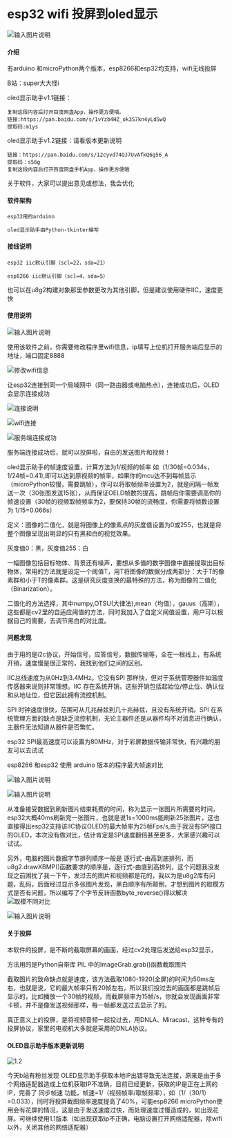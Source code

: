 # esp32 wifi 投屏到oled显示
![输入图片说明](https://images.gitee.com/uploads/images/2021/0618/220421_c973b67e_8230134.jpeg "DEF36BFE50827F5CBBBB3FA28807F911.jpg")
#### 介绍
有arduino 和microPython两个版本，esp8266和esp32均支持，wifi无线投屏

B站：super大大怪i

oled显示助手v1.1链接：

    复制这段内容后打开百度网盘App，操作更方便哦。 
    链接:https://pan.baidu.com/s/1vYzb4HZ_ok3S7kn4yLdSwQ 
    提取码:m1ys
    
oled显示助手v1.2链接：请看版本更新说明

    链接：https://pan.baidu.com/s/12cyvd74OJ7UvAfkQ6g56_A 
    提取码：s56g 
    复制这段内容后打开百度网盘手机App，操作更方便哦

关于软件，大家可以提出意见或想法，我会优化


#### 软件架构
    esp32用的arduino

    oled显示助手由Python-tkinter编写  

#### 接线说明
    esp32 iic默认引脚（scl=22，sda=21）
    
    esp8266 iic默认引脚（scl=4，sda=5）

也可以在u8g2构建对象那里参数更改为其他引脚，但是建议使用硬件IIC，速度更快


#### 使用说明
![输入图片说明](https://images.gitee.com/uploads/images/2021/0619/111937_b159057d_8230134.png "J@019IC`NFC2@9SKC~M$RPS.png")

使用该软件之前，你需要修改程序里wifi信息，ip填写上位机打开服务端后显示的地址，端口固定8888

![修改wifi信息](https://images.gitee.com/uploads/images/2021/0619/113031_5a920c86_8230134.png "4LNB1UOKY$R8_L1VIG~7}6H.png")

让esp32连接到同一个局域网中（同一路由器或电脑热点），连接成功后，OLED会显示连接成功

![连接说明](https://images.gitee.com/uploads/images/2021/0619/140333_291e2a59_8230134.png "[`C`~4CZ04{T(~FG9VYC{8K.png")

![wifi连接](https://images.gitee.com/uploads/images/2021/0619/113516_f13c384a_8230134.png "ML~C~G)CB[TH(IZ{W~Y`TJ6.png")

![服务端连接成功](https://images.gitee.com/uploads/images/2021/0619/113239_73ba6e47_8230134.png "OUHT[)UOZ4_`{Z]LZKNUDZI.png")

服务端连接成功后，就可以投屏啦，自由的发送图片和视频！


oled显示助手的帧速度设置，计算方法为1/视频的帧率 如（1/30帧=0.034s，1/24帧=0.41),即可以达到原视频的帧率，如果你的mcu达不到每帧显示（microPython较慢，需要跳帧），你可以将取帧频率设置为2，就是间隔一帧发送一次（30张图发送15张），从而保证OELD帧数的提高，跳帧后你需要调高你的帧速设置（30帧的视频取帧频率为2，要保持30帧的流畅度，你需要将帧数设置为 1/15=0.066s）

定义：图像的二值化，就是将图像上的像素点的灰度值设置为0或255，也就是将整个图像呈现出明显的只有黑和白的视觉效果。

灰度值0：黑，灰度值255：白

一幅图像包括目标物体、背景还有噪声，要想从多值的数字图像中直接提取出目标物体，常用的方法就是设定一个阈值T，用T将图像的数据分成两部分：大于T的像素群和小于T的像素群。这是研究灰度变换的最特殊的方法，称为图像的二值化（Binarization）。

二值化的方法选择，其中numpy,OTSU(大律法),mean（均值），gauus（高斯），这些都是cv2里的自适应阈值的方法，同时我加入了自定义阈值设置，用户可以根据自己的需要，去调节黑白的对比度。



#### 问题发现

由于用的是i2c协议，开始信号，应答信号，数据传输等，全在一根线上，有系统开销，速度慢是很正常的，我找到他们之间的区别。

IIC总线速度为从0Hz到3.4MHz。它没有SPI 那样快，但对于系统管理器件如温度传感器来说则非常理想。IIC 存在系统开销，这些开销包括起始位/停止位、确认位和从地址位，但它因此拥有流控机制。

SPI 时钟速度很快，范围可从几兆赫兹到几十兆赫兹，且没有系统开销。SPI 在系统管理方面的缺点是缺乏流控机制，无论主器件还是从器件均不对消息进行确认，主器件无法知道从器件是否繁忙。

esp32 SPI最高速度可以设置为80MHz，对于彩屏数据传输非常快，有兴趣的朋友可以去试试

esp8266 和esp32 使用 arduino 版本的程序最大帧速对比

![输入图片说明](https://images.gitee.com/uploads/images/2021/0619/115001_59fe4664_8230134.png ")U4F0E25)3NCDXZ7X)6{YAS.png")

![输入图片说明](https://images.gitee.com/uploads/images/2021/0619/115019_4b85d57c_8230134.png "7$4)VG0W0Y0Y%1E3V]C)90C.png")

从准备接受数据到刷新图片结束耗费的时间，称为显示一张图片所需要的时间，esp32大概40ms刷新完一张图片，也就是说1s=1000ms能刷新25张图片，这也直接得出esp32支持该IIC协议OLED的最大帧率为25帧Fps/s,由于我没有SPI接口的OLED，本次没有做对比，估计肯定是SPI速度翻倍甚至更多，大家感兴趣可以试试。

另外，电脑的图片数据字节排列顺序一般是 逐行式-由高到底排列，而u8g2.drawXBMP()函数要求的顺序是，逐行式-由底到高排列，这个问题我没发现之前困扰了我一下午，发过去的图片和视频都是花的，我以为是u8g2库有问题，乱码，后面经过显示多张图片发现，黑白顺序有所颠倒，才想到图片的取模方式是否有问题，所以编写了个字节反转函数byte_reverse()得以解决
![取模不同对比](https://images.gitee.com/uploads/images/2021/0619/121235_be614fc8_8230134.png "002.png")

![输入图片说明](https://images.gitee.com/uploads/images/2021/0619/121141_3cedc100_8230134.jpeg "4A40F9E224B3C9D4E8101970D76DF9C3.jpg")


#### 关于投屏

本软件的投屏，是不断的截取屏幕的画面，经过cv2处理后发送给esp32显示，

方法用的是Python自带库 PIL 中的ImageGrab.grab()函数截取图片

截取图片的致命缺点就是速度，该方法截取1080-1920(全屏)的时间为50ms左右，也就是说，它的最大帧率只有20帧左右，所以我们投过去的画面都是跳帧后显示的，比如播放一个30帧的视频，而截屏频率为15帧/s，你就会发现画面非常卡顿，并不是像发送视频那样，每一帧都发送过去显示了的。

真正意义上的投屏，是将视频音频一起投过去，用DNLA、Miracast，这种专有的投屏协议，家里的电视机大多就是采用的DNLA协议。


#### OLED显示助手版本更新说明


![1.2](https://images.gitee.com/uploads/images/2021/0619/163056_ca022862_8230134.png "3AM0_}9JY4{$NG3_X%D$761.png")

今天b站有粉丝发现 OLED显示助手获取本地IP出错导致无法连接，原来是由于多个网络适配器造成上位机获取IP不准确，目前已经更新，获取的IP是正在上网的IP，完善了 同步帧速 功能，帧速=1/（视频帧率/取帧频率），如（1/（30/1）=0.033），同时将投屏截图频率速度提高了40%，可能esp8266 microPython使用会有花屏的情况，这是由于发送速度过快，而处理速度过慢造成的，如出现花屏。可继续使用1.1版本（如出现获取ip不正确，电脑设置打开网络适配器，除wifi以外，关闭其他的网络适配器）



